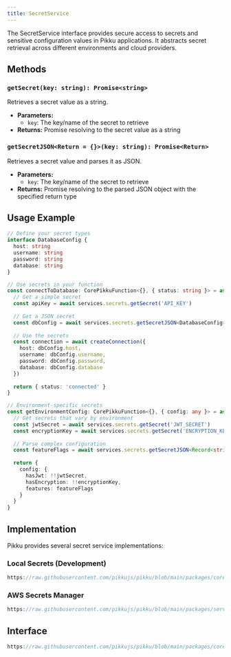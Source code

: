 ```yaml
---
title: SecretService
---
```


The SecretService interface provides secure access to secrets and sensitive configuration values in Pikku applications. It abstracts secret retrieval across different environments and cloud providers.

## Methods

### `getSecret(key: string): Promise<string>`

Retrieves a secret value as a string.

- **Parameters:**
  - `key`: The key/name of the secret to retrieve
- **Returns:** Promise resolving to the secret value as a string

### `getSecretJSON<Return = {}>(key: string): Promise<Return>`

Retrieves a secret value and parses it as JSON.

- **Parameters:**
  - `key`: The key/name of the secret to retrieve
- **Returns:** Promise resolving to the parsed JSON object with the specified return type

## Usage Example

```typescript
// Define your secret types
interface DatabaseConfig {
  host: string
  username: string
  password: string
  database: string
}

// Use secrets in your function
const connectToDatabase: CorePikkuFunction<{}, { status: string }> = async (services) => {
  // Get a simple secret
  const apiKey = await services.secrets.getSecret('API_KEY')
  
  // Get a JSON secret
  const dbConfig = await services.secrets.getSecretJSON<DatabaseConfig>('DATABASE_CONFIG')
  
  // Use the secrets
  const connection = await createConnection({
    host: dbConfig.host,
    username: dbConfig.username,
    password: dbConfig.password,
    database: dbConfig.database
  })
  
  return { status: 'connected' }
}

// Environment-specific secrets
const getEnvironmentConfig: CorePikkuFunction<{}, { config: any }> = async (services) => {
  // Get secrets that vary by environment
  const jwtSecret = await services.secrets.getSecret('JWT_SECRET')
  const encryptionKey = await services.secrets.getSecret('ENCRYPTION_KEY')
  
  // Parse complex configuration
  const featureFlags = await services.secrets.getSecretJSON<Record<string, boolean>>('FEATURE_FLAGS')
  
  return {
    config: {
      hasJwt: !!jwtSecret,
      hasEncryption: !!encryptionKey,
      features: featureFlags
    }
  }
}
```

## Implementation

Pikku provides several secret service implementations:

### Local Secrets (Development)

```typescript reference title="local-secrets.ts"
https://raw.githubusercontent.com/pikkujs/pikku/blob/main/packages/core/src/services/local-secrets.ts
```

### AWS Secrets Manager

```typescript reference title="aws-secrets.ts"
https://raw.githubusercontent.com/pikkujs/pikku/blob/main/packages/services/aws-services/src/aws-secrets.ts
```

## Interface

```typescript reference title="secret-service.ts"
https://raw.githubusercontent.com/pikkujs/pikku/blob/main/packages/core/src/services/secret-service.ts
```
